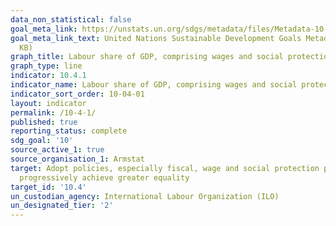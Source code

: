 ```yaml
---
data_non_statistical: false
goal_meta_link: https://unstats.un.org/sdgs/metadata/files/Metadata-10-04-01.pdf
goal_meta_link_text: United Nations Sustainable Development Goals Metadata (PDF 190
  KB)
graph_title: Labour share of GDP, comprising wages and social protection transfers
graph_type: line
indicator: 10.4.1
indicator_name: Labour share of GDP, comprising wages and social protection transfers
indicator_sort_order: 10-04-01
layout: indicator
permalink: /10-4-1/
published: true
reporting_status: complete
sdg_goal: '10'
source_active_1: true
source_organisation_1: Armstat
target: Adopt policies, especially fiscal, wage and social protection policies, and
  progressively achieve greater equality
target_id: '10.4'
un_custodian_agency: International Labour Organization (ILO)
un_designated_tier: '2'
---
```

